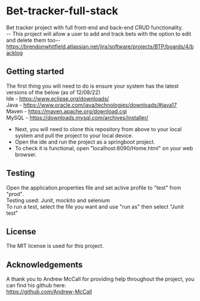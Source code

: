 # Bet-tracker-full-stack
Bet tracker project with full front-end and back-end CRUD functionality. <br/>
-- This project will allow a user to add and track bets with the option to edit and delete them too-- <br/>
https://brendonwhitfield.atlassian.net/jira/software/projects/BTP/boards/4/backlog

##  Getting started

The first thing you will need to do is ensure your system has the latest versions of the below (as of 12/08/22) <br/>
Ide - https://www.eclipse.org/downloads/ <br/>
Java - https://www.oracle.com/java/technologies/downloads/#java17 <br/>
Maven - https://maven.apache.org/download.cgi <br/>
MySQL - https://downloads.mysql.com/archives/installer/ <br/>

* Next, you will need to clone this repository from above to your local system and pull the project to your local device. <br/>
* Open the ide and run the project as a springboot project. <br/>
* To check it is functional, open "localhost:8090/Home.html" on your web browser.

## Testing

Open the application.properties file and set active profile to "test" from "prod". <br/>
Testing used: Junit, mockito and selenium <br/>
To run a test, select the file you want and use "run as" then select "Junit test" <br/>

## License

The MIT license is used for this project.

## Acknowledgements

A thank you to Andrew McCall for providing help throughout the project, you can find his github here: <br/>
https://github.com/Andrew-McCall
